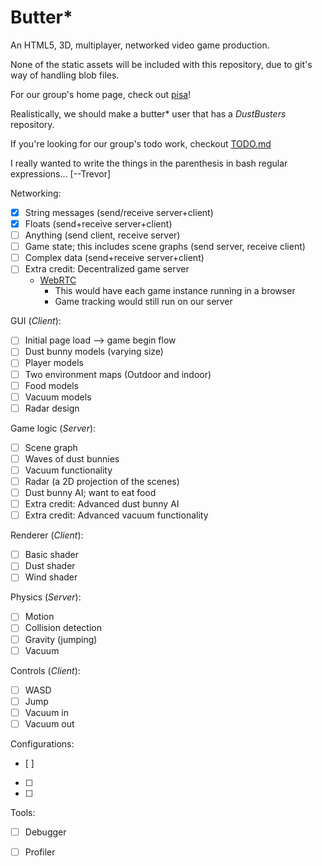 Butter\*
=======

An HTML5, 3D, multiplayer, networked video game production.

None of the static assets will be included with this repository,
due to git's way of handling blob files.

For our group's home page, check out [pisa](http://cse125.ucsd.edu/cse125/2013/cse125g3/)!

Realistically, we should make a butter\* user that has a *DustBusters* repository.



If you're looking for our group's todo work, checkout [TODO.md](https://github.com/tpott/butter-star/blob/master/TODO.md)

I really wanted to write the things in the parenthesis in bash regular expressions... [--Trevor]


Networking:
- [x] String messages (send/receive server+client)
- [x] Floats (send+receive server+client)
- [ ] Anything (send client, receive server)
- [ ] Game state; this includes scene graphs (send server, receive client)
- [ ] Complex data (send+receive server+client)
- [ ] Extra credit: Decentralized game server 
  	* [WebRTC](http://www.html5rocks.com/en/tutorials/webrtc/basics/)
		* This would have each game instance running in a browser
		* Game tracking would still run on our server

GUI (*Client*):
* [ ] Initial page load --> game begin flow 
* [ ] Dust bunny models (varying size)
* [ ] Player models
* [ ] Two environment maps (Outdoor and indoor)
* [ ] Food models
* [ ] Vacuum models
* [ ] Radar design

Game logic (*Server*):
* [ ] Scene graph
* [ ] Waves of dust bunnies
* [ ] Vacuum functionality
* [ ] Radar (a 2D projection of the scenes)
* [ ] Dust bunny AI; want to eat food
* [ ] Extra credit: Advanced dust bunny AI
* [ ] Extra credit: Advanced vacuum functionality

Renderer (*Client*):
* [ ] Basic shader
* [ ] Dust shader
* [ ] Wind shader

Physics (*Server*): 
* [ ] Motion
* [ ] Collision detection
* [ ] Gravity (jumping)
* [ ] Vacuum

Controls (*Client*):
* [ ] WASD
* [ ] Jump
* [ ] Vacuum in
* [ ] Vacuum out

Configurations:
* [ ] 
* [ ] 
* [ ] 

Tools:
* [ ] Debugger
* [ ] Profiler


